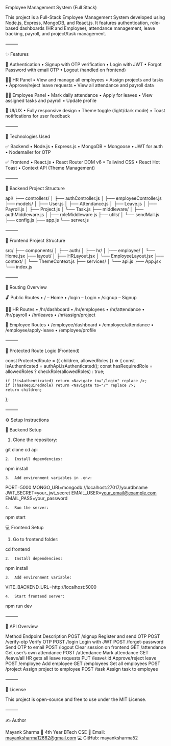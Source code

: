 Employee Management System (Full Stack)

This project is a Full-Stack Employee Management System developed using Node.js, Express, MongoDB, and React.js. It features authentication, role-based dashboards (HR and Employee), attendance management, leave tracking, payroll, and project/task management.

⸻

✨ Features

🔐 Authentication
•	Signup with OTP verification
•	Login with JWT
•	Forgot Password with email OTP
•	Logout (handled on frontend)

🧑‍💼 HR Panel
•	View and manage all employees
•	Assign projects and tasks
•	Approve/reject leave requests
•	View all attendance and payroll data

👨‍💼 Employee Panel
•	Mark daily attendance
•	Apply for leaves
•	View assigned tasks and payroll
•	Update profile

🎨 UI/UX
•	Fully responsive design
•	Theme toggle (light/dark mode)
•	Toast notifications for user feedback

⸻

🧩 Technologies Used

✅ Backend
•	Node.js
•	Express.js
•	MongoDB + Mongoose
•	JWT for auth
•	Nodemailer for OTP

✅ Frontend
•	React.js
•	React Router DOM v6
•	Tailwind CSS
•	React Hot Toast
•	Context API (Theme Management)

⸻

📁 Backend Project Structure

api/
├── controllers/
│   ├── authController.js
│   ├── employeeController.js
├── models/
│   ├── User.js
│   ├── Attendance.js
│   ├── Leave.js
│   ├── Payroll.js
│   ├── Project.js
│   └── Task.js
├── middleware/
│   ├── authMiddleware.js
│   ├── roleMiddleware.js
├── utils/
│   └── sendMail.js
├── config.js
├── app.js
└── server.js


⸻

📁 Frontend Project Structure

src/
├── components/
│   ├── auth/
│   ├── hr/
│   ├── employee/
│   └── Home.jsx
├── layout/
│   ├── HRLayout.jsx
│   └── EmployeeLayout.jsx
├── context/
│   └── ThemeContext.js
├── services/
│   └── api.js
├── App.jsx
└── index.js


⸻

🚦 Routing Overview

🔓 Public Routes
•	/ – Home
•	/login – Login
•	/signup – Signup

🧑‍💼 HR Routes
•	/hr/dashboard
•	/hr/employees
•	/hr/attendance
•	/hr/payroll
•	/hr/leaves
•	/hr/assign/project

👷 Employee Routes
•	/employee/dashboard
•	/employee/attendance
•	/employee/apply-leave
•	/employee/profile

⸻

🔐 Protected Route Logic (Frontend)

const ProtectedRoute = ({ children, allowedRoles }) => {
const isAuthenticated = authApi.isAuthenticated();
const hasRequiredRole = allowedRoles ? checkRole(allowedRoles) : true;

    if (!isAuthenticated) return <Navigate to="/login" replace />;
    if (!hasRequiredRole) return <Navigate to="/" replace />;
    return children;
};


⸻

⚙️ Setup Instructions

🔧 Backend Setup
1.	Clone the repository:

git clone <repo-url>
cd api

	2.	Install dependencies:

npm install

	3.	Add environment variables in .env:

PORT=5000
MONGO_URI=mongodb://localhost:27017/yourdbname
JWT_SECRET=your_jwt_secret
EMAIL_USER=your_email@example.com
EMAIL_PASS=your_password

	4.	Run the server:

npm start

💻 Frontend Setup
1.	Go to frontend folder:

cd frontend

	2.	Install dependencies:

npm install

	3.	Add environment variable:

VITE_BACKEND_URL=http://localhost:5000

	4.	Start frontend server:

npm run dev


⸻

🧪 API Overview

Method	Endpoint	Description
POST	/signup	Register and send OTP
POST	/verify-otp	Verify OTP
POST	/login	Login with JWT
POST	/forget-password	Send OTP to email
POST	/logout	Clear session on frontend
GET	/attendance	Get user’s own attendance
POST	/attendance	Mark attendance
GET	/leave/all	HR gets all leave requests
PUT	/leave/:id	Approve/reject leave
POST	/employee	Add employee
GET	/employees	Get all employees
POST	/project	Assign project to employee
POST	/task	Assign task to employee


⸻

📄 License

This project is open-source and free to use under the MIT License.

⸻

✍️ Author

Mayank Sharma
📘 4th Year BTech CSE
📧 Email: mayanksharma12662@gmail.com
💻 GitHub: mayanksharma52